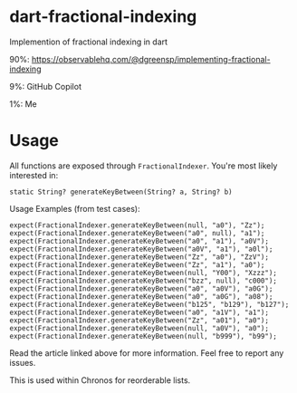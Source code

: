 # dart-fractional-indexing
Implemention of fractional indexing in dart

90%: https://observablehq.com/@dgreensp/implementing-fractional-indexing

9%:  GitHub Copilot

1%:  Me

# Usage
All functions are exposed through `FractionalIndexer`. You're most likely interested in:

`static String? generateKeyBetween(String? a, String? b)`

Usage Examples (from test cases):
```expect(FractionalIndexer.generateKeyBetween(null, null), "a0");
expect(FractionalIndexer.generateKeyBetween(null, "a0"), "Zz");
expect(FractionalIndexer.generateKeyBetween("a0", null), "a1");
expect(FractionalIndexer.generateKeyBetween("a0", "a1"), "a0V");
expect(FractionalIndexer.generateKeyBetween("a0V", "a1"), "a0l");
expect(FractionalIndexer.generateKeyBetween("Zz", "a0"), "ZzV");
expect(FractionalIndexer.generateKeyBetween("Zz", "a1"), "a0");
expect(FractionalIndexer.generateKeyBetween(null, "Y00"), "Xzzz");
expect(FractionalIndexer.generateKeyBetween("bzz", null), "c000");
expect(FractionalIndexer.generateKeyBetween("a0", "a0V"), "a0G");
expect(FractionalIndexer.generateKeyBetween("a0", "a0G"), "a08");
expect(FractionalIndexer.generateKeyBetween("b125", "b129"), "b127");
expect(FractionalIndexer.generateKeyBetween("a0", "a1V"), "a1");
expect(FractionalIndexer.generateKeyBetween("Zz", "a01"), "a0");
expect(FractionalIndexer.generateKeyBetween(null, "a0V"), "a0");
expect(FractionalIndexer.generateKeyBetween(null, "b999"), "b99");
```

Read the article linked above for more information. Feel free to report any issues.

This is used within Chronos for reorderable lists.
